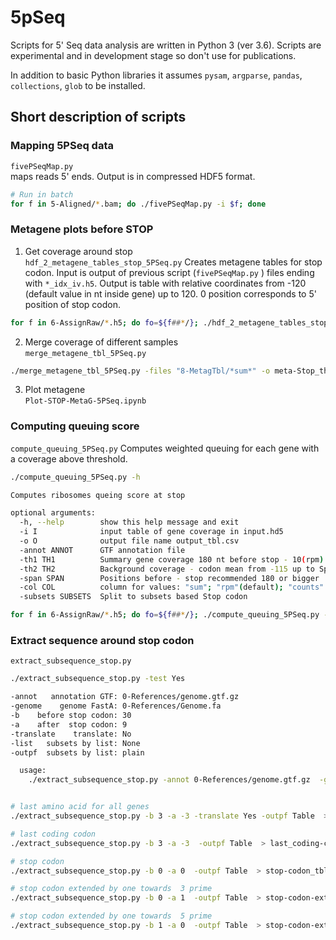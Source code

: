 # 5pSeq
Scripts for 5' Seq data analysis are written in Python 3 (ver 3.6).
Scripts are experimental and in development stage so don't use for publications.
 
In addition to basic Python libraries it assumes `pysam`, `argparse`, `pandas`, `collections`, `glob` to be installed. 

## Short description of scripts
### Mapping 5PSeq data
`fivePSeqMap.py`   
maps reads 5' ends. Output is in compressed HDF5 format. 
```bash
# Run in batch
for f in 5-Aligned/*.bam; do ./fivePSeqMap.py -i $f; done 

```
### Metagene plots  before STOP
1. Get coverage around stop  
`hdf_2_metagene_tables_stop_5PSeq.py`
Creates metagene tables for stop codon. Input is output of previous script (`fivePSeqMap.py` )   files ending with `*_idx_iv.h5`.  Output is table with relative coordinates from -120  (default value in nt inside gene) up to 120. 0 position corresponds to 5' position of stop codon.  
```bash
for f in 6-AssignRaw/*.h5; do fo=${f##*/}; ./hdf_2_metagene_tables_stop_5PSeq.py -i $f -prefix ${fo/_idx_iv.h5} -col rpm  -th 18 -span 180 -subsets NO ; done | tee hdf_2_metagene.log
```
2. Merge coverage of different samples  
 `merge_metagene_tbl_5PSeq.py`
```bash
./merge_metagene_tbl_5PSeq.py -files "8-MetagTbl/*sum*" -o meta-Stop_th18-Span180.csv
```
3. Plot metagene  
 `Plot-STOP-MetaG-5PSeq.ipynb`
 

### Computing queuing score
`compute_queuing_5PSeq.py` 
Computes weighted queuing for each gene with a coverage above threshold.
```bash
./compute_queuing_5PSeq.py -h

Computes ribosomes queing score at stop

optional arguments:
  -h, --help        show this help message and exit
  -i I              input table of gene coverage in input.hd5 
  -o O              output file name output_tbl.csv
  -annot ANNOT      GTF annotation file
  -th1 TH1          Summary gene coverage 180 nt before stop - 10(rpm) default
  -th2 TH2          Background coverage - codon mean from -115 up to Span
  -span SPAN        Positions before - stop recommended 180 or bigger
  -col COL          column for values: "sum"; "rpm"(default); "counts"
  -subsets SUBSETS  Split to subsets based Stop codon
```

```bash
for f in 6-AssignRaw/*.h5; do fo=${f##*/}; ./compute_queuing_5PSeq.py -i $f -th1 15 -th2 0.15 -span 180 -col rpm -o ${fo/_idx_iv.h5/_queuingScores.csv}; done
```

### Extract sequence around stop codon
`extract_subsequence_stop.py`

```bash
./extract_subsequence_stop.py -test Yes

-annot   annotation GTF: 0-References/genome.gtf.gz
-genome    genome FastA: 0-References/Genome.fa
-b    before stop codon: 30
-a    after  stop codon: 9
-translate    translate: No
-list   subsets by list: None
-outpf  subsets by list: plain

  usage:
	./extract_subsequence_stop.py -annot 0-References/genome.gtf.gz  -genome  0-References/Genome.fa   -b 30 -a 9  > outfile.seq


# last amino acid for all genes
./extract_subsequence_stop.py -b 3 -a -3 -translate Yes -outpf Table  > last_aa_tbl.txt

# last coding codon
./extract_subsequence_stop.py -b 3 -a -3  -outpf Table  > last_coding-codon_tbl.txt

# stop codon
./extract_subsequence_stop.py -b 0 -a 0  -outpf Table  > stop-codon_tbl.txt

# stop codon extended by one towards  3 prime
./extract_subsequence_stop.py -b 0 -a 1  -outpf Table  > stop-codon-extended-3pr_tbl.txt

# stop codon extended by one towards  5 prime
./extract_subsequence_stop.py -b 1 -a 0  -outpf Table  > stop-codon-extended-5pr_tbl.txt
```
